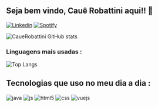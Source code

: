 ## Seja bem vindo, Cauê Robattini aqui!!  :guitar: 

[![Linkedin](https://img.shields.io/badge/LinkedIn-0077B5?style=for-the-badge&logo=linkedin&logoColor=white)](https://www.linkedin.com/in/cauegr/)
[![Spotify](https://img.shields.io/badge/Spotify-1ED760?&style=for-the-badge&logo=spotify&logoColor=white)](https://open.spotify.com/user/12162988252)

![CaueRobattini GitHub stats](https://github-readme-stats.vercel.app/api?username=CaueGR&show_icons=true&theme=synthwave)

### Linguagens mais usadas : 

![Top Langs](https://github-readme-stats.vercel.app/api/top-langs/?username=CaueGR&layout=compact&theme=synthwave)

## Tecnologias que uso no meu dia a dia : 
<div style="display : inline_block">
      <img align="center" alt="java" src="https://img.shields.io/badge/Java-007396?style=for-the-badge&logo=java&logoColor=white" />
      <img align="center" alt="js" src="https://img.shields.io/badge/JavaScript-F7DF1E?style=for-the-badge&logo=javascript&logoColor=black" />
      <img align="center" alt="html5" src="https://img.shields.io/badge/HTML-239120?style=for-the-badge&logo=html5&logoColor=white" />
      <img align="center" alt="css" src="https://img.shields.io/badge/CSS3-1572B6?style=for-the-badge&logo=css3&logoColor=white" />
      <img align="center" alt="vuejs" src="https://img.shields.io/badge/Vue.js-4FC08D?style=for-the-badge&logo=vue.js&logoColor=white" />
</div>
